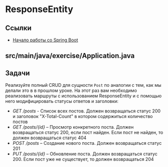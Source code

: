 # ResponseEntity

## Ссылки

* [Начало работы со Spring Boot](https://spring.io/quickstart)

## src/main/java/exercise/Application.java

## Задачи

Реализуйте полный CRUD для сущности `Post` по аналогии с тем, как мы делали это в в прошлом уроке. На этот раз вам необходимо реализовать маршруты с использованием ResponseEntity и с помощью него модифицировать статусы ответов и заголовки:

* *GET /posts* - Список всех постов. Должен возвращаться статус 200 и заголовок "X-Total-Count" в котором содержиться количество постов
* *GET /posts/{id}* – Просмотр конкретного поста. Должен возвращаться статус 200, если пост найден. Если пост не найден, то должен возвращаться статус 404
* *POST /posts* – Создание нового поста. Должен возвращаться статус 201
* *PUT /posts/{id}* – Обновление поста. Должен возвращаться статус 200. Если пост уже не существует, то должен возвращаться 204
